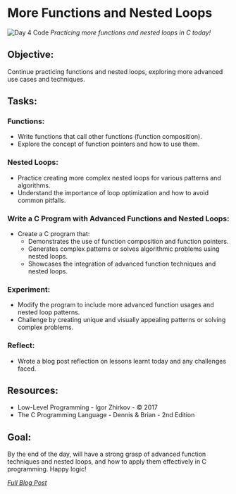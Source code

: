 # More Functions and Nested Loops

![Day 4 Code]()
*Practicing more functions and nested loops in C today!*

## Objective:
Continue practicing functions and nested loops, exploring more advanced use cases and techniques.

## Tasks:

### Functions:
  * Write functions that call other functions (function composition).
  * Explore the concept of function pointers and how to use them.

### Nested Loops:
  * Practice creating more complex nested loops for various patterns and algorithms.
  * Understand the importance of loop optimization and how to avoid common pitfalls.

### Write a C Program with Advanced Functions and Nested Loops:
  * Create a C program that:
    - Demonstrates the use of function composition and function pointers.
    - Generates complex patterns or solves algorithmic problems using nested loops.
    - Showcases the integration of advanced function techniques and nested loops.

### Experiment:
  * Modify the program to include more advanced function usages and nested loop patterns.
  * Challenge by creating unique and visually appealing patterns or solving complex problems.

### Reflect:
  * Wrote a blog post reflection on lessons learnt today and any challenges faced.

## Resources:
  - Low-Level Programming - Igor Zhirkov - © 2017
  - The C Programming Language - Dennis & Brian - 2nd Edition

## Goal:
By the end of the day, will have a strong grasp of advanced function techniques and nested loops, and how to apply them effectively in C programming. Happy logic!

*[Full Blog Post](https://blog.sinamathew.tech/series/100days-of-low-level/c-more-functions-and-nested-loops)*
